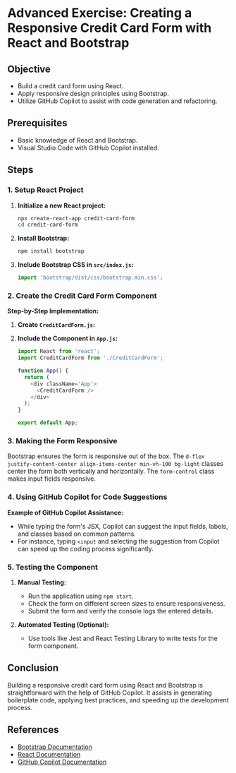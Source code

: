 # Advanced Exercise: Creating a Responsive Credit Card Form with React and Bootstrap

## Objective

- Build a credit card form using React.
- Apply responsive design principles using Bootstrap.
- Utilize GitHub Copilot to assist with code generation and refactoring.

## Prerequisites

- Basic knowledge of React and Bootstrap.
- Visual Studio Code with GitHub Copilot installed.

## Steps

### 1. Setup React Project

1. **Initialize a new React project:**

   ```bash
   npx create-react-app credit-card-form
   cd credit-card-form
   ```

2. **Install Bootstrap:**

   ```bash
   npm install bootstrap
   ```

3. **Include Bootstrap CSS in `src/index.js`:**

   ```javascript
   import 'bootstrap/dist/css/bootstrap.min.css';
   ```

### 2. Create the Credit Card Form Component

**Step-by-Step Implementation:**

1. **Create `CreditCardForm.js`:**

2. **Include the Component in `App.js`:**

   ```javascript
   import React from 'react';
   import CreditCardForm from './CreditCardForm';

   function App() {
     return (
       <div className='App'>
         <CreditCardForm />
       </div>
     );
   }

   export default App;
   ```

### 3. Making the Form Responsive

Bootstrap ensures the form is responsive out of the box. The `d-flex justify-content-center align-items-center min-vh-100 bg-light` classes center the form both vertically and horizontally. The `form-control` class makes input fields responsive.

### 4. Using GitHub Copilot for Code Suggestions

**Example of GitHub Copilot Assistance:**

- While typing the form's JSX, Copilot can suggest the input fields, labels, and classes based on common patterns.
- For instance, typing `<input` and selecting the suggestion from Copilot can speed up the coding process significantly.

### 5. Testing the Component

1. **Manual Testing:**

   - Run the application using `npm start`.
   - Check the form on different screen sizes to ensure responsiveness.
   - Submit the form and verify the console logs the entered details.

2. **Automated Testing (Optional):**
   - Use tools like Jest and React Testing Library to write tests for the form component.

## Conclusion

Building a responsive credit card form using React and Bootstrap is straightforward with the help of GitHub Copilot. It assists in generating boilerplate code, applying best practices, and speeding up the development process.

## References

- [Bootstrap Documentation](https://getbootstrap.com/docs/5.0/getting-started/introduction/)
- [React Documentation](https://reactjs.org/docs/getting-started.html)
- [GitHub Copilot Documentation](https://docs.github.com/en/copilot)
